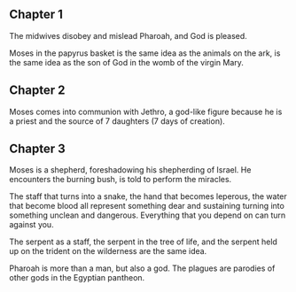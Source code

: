 ## Chapter 1
The midwives disobey and mislead Pharoah, and God is pleased.

Moses in the papyrus basket is the same idea as the animals on the ark, is the same idea as the son of God in the womb of the virgin Mary.

## Chapter 2
Moses comes into communion with Jethro, a god-like figure because he is a priest and the source of 7 daughters (7 days of creation).

## Chapter 3
Moses is a shepherd, foreshadowing his shepherding of Israel. He encounters the burning bush, is told to perform the miracles.

The staff that turns into a snake, the hand that becomes leperous, the water that become blood all represent something dear and sustaining turning into something unclean and dangerous. Everything that you depend on can turn against you.

The serpent as a staff, the serpent in the tree of life, and the serpent held up on the trident on the wilderness are the same idea.

Pharoah is more than a man, but also a god. The plagues are parodies of other gods in the Egyptian pantheon.

